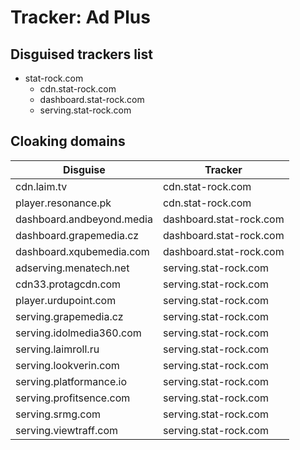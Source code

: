 # Tracker: Ad Plus

## Disguised trackers list

* stat-rock.com
    * cdn.stat-rock.com
    * dashboard.stat-rock.com
    * serving.stat-rock.com

## Cloaking domains

| Disguise | Tracker |
| ---- | ---- |
| cdn.laim.tv | cdn.stat-rock.com |
| player.resonance.pk | cdn.stat-rock.com |
| dashboard.andbeyond.media | dashboard.stat-rock.com |
| dashboard.grapemedia.cz | dashboard.stat-rock.com |
| dashboard.xqubemedia.com | dashboard.stat-rock.com |
| adserving.menatech.net | serving.stat-rock.com |
| cdn33.protagcdn.com | serving.stat-rock.com |
| player.urdupoint.com | serving.stat-rock.com |
| serving.grapemedia.cz | serving.stat-rock.com |
| serving.idolmedia360.com | serving.stat-rock.com |
| serving.laimroll.ru | serving.stat-rock.com |
| serving.lookverin.com | serving.stat-rock.com |
| serving.platformance.io | serving.stat-rock.com |
| serving.profitsence.com | serving.stat-rock.com |
| serving.srmg.com | serving.stat-rock.com |
| serving.viewtraff.com | serving.stat-rock.com |